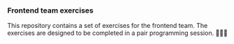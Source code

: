 ### Frontend team exercises

This repository contains a set of exercises for the frontend team. The exercises are designed to be completed in a pair programming session. 🕵🏿‍♀️
